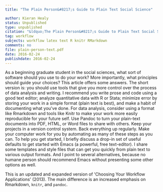 ```yaml
---
title: "The Plain Person&#8217;s Guide to Plain Text Social Science"

author: Kieran Healy
status: Unpublished
type: unpublished
citation: "&ldquo;The Plain Person&#8217;s Guide to Plain Text Social Science.&rdquo;"
tag: workflow 
subjects: workflow latex text R knitr RMarkdown
comments: no
file: plain-person-text.pdf
date: 2016-02-24
publishdate: 2016-02-24
---
```

As a beginning graduate student in the social sciences, what sort of software should you use to do your work? More importantly, what principles should guide your choices? This article offers some answers. The short version is: you should use tools that give you more control over the process of data analysis and writing. I recommend you write prose and code using a good text editor; analyze quantitative data with R or Stata; minimize error by storing your work in a simple format (plain text is best), and make a habit of documenting what you've done. For data analysis, consider using a format like Rmarkdown and tools like Knitr to make your work more easily reproducible for your future self. Use Pandoc to turn your plain-text documents into PDF, HTML, or Word files to share with others. Keep your projects in a version control system. Back everything up regularly. Make your computer work for you by automating as many of these steps as you can. To help you get started, I briefly discuss a drop-in set of useful defaults to get started with Emacs (a powerful, free text-editor). I share some templates and style files that can get you quickly from plain text to various output formats. And I point to several alternatives, because no humane person should recommend Emacs without presenting some other options as well.

This is an updated and expanded version of 'Choosing Your Workflow Applications' (2013). The main difference is an increased emphasis on Rmarkdown, `knitr`, and `pandoc`.
